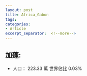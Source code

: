 ```yaml
---
layout: post
title: Africa_Gabon
tags: 
categories:
- Article
excerpt_separator:  <!--more-->
---
```

## 加蓬:
- 人口： 223.33 萬 世界佔比 0.03%